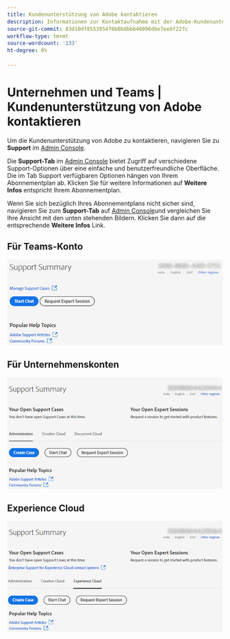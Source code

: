 ```yaml
---
title: Kundenunterstützung von Adobe kontaktieren
description: Informationen zur Kontaktaufnahme mit der Adobe-Kundenunterstützung für Teams, Unternehmen und Experience Cloud-Kunden.
source-git-commit: 83d10df855395476b0bdbb640096dbe7eebf227c
workflow-type: tm+mt
source-wordcount: '133'
ht-degree: 0%

---
```



# Unternehmen und Teams | Kundenunterstützung von Adobe kontaktieren

Um die Kundenunterstützung von Adobe zu kontaktieren, navigieren Sie zu **Support** im [Admin Console](https://adminconsole.adobe.com/).

Die **Support-Tab** im [Admin Console](https://adminconsole.adobe.com/) bietet Zugriff auf verschiedene Support-Optionen über eine einfache und benutzerfreundliche Oberfläche. Die im Tab Support verfügbaren Optionen hängen von Ihrem Abonnementplan ab. Klicken Sie für weitere Informationen auf **Weitere Infos** entspricht Ihrem Abonnementplan.

Wenn Sie sich bezüglich Ihres Abonnementplans nicht sicher sind, navigieren Sie zum **Support-Tab** auf [Admin Console](https://adminconsole.adobe.com/)und vergleichen Sie Ihre Ansicht mit den unten stehenden Bildern. Klicken Sie dann auf die entsprechende **Weitere Infos** Link.

## Für Teams-Konto

![Teambild](assets/team.png)

<!--
[Learn more](https://helpx.adobe.com/enterprise/using/support-for-teams.html)
-->

## Für Unternehmenskonten

![Teambild](assets/enterprise.png)

<!--
[Learn more](https://helpx.adobe.com/enterprise/using/support-for-enterprise.html)
-->

## Experience Cloud

![Teambild](assets/ec.png)

<!--
[Learn more](https://www.adobe.com/go/ac_ec_not_supported_en)
-->
